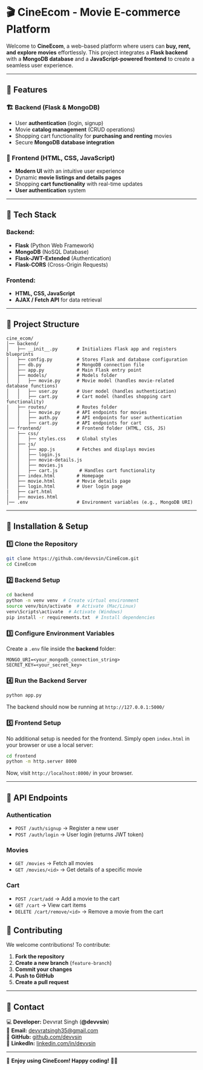 # 🎬 CineEcom - Movie E-commerce Platform

Welcome to **CineEcom**, a web-based platform where users can **buy, rent, and explore movies** effortlessly. This project integrates a **Flask backend** with a **MongoDB database** and a **JavaScript-powered frontend** to create a seamless user experience.

---

## 📌 Features

### 🏗 Backend (Flask & MongoDB)
- User **authentication** (login, signup)
- Movie **catalog management** (CRUD operations)
- Shopping cart functionality for **purchasing and renting** movies
- Secure **MongoDB database integration**

### 🎨 Frontend (HTML, CSS, JavaScript)
- **Modern UI** with an intuitive user experience
- Dynamic **movie listings and details pages**
- Shopping **cart functionality** with real-time updates
- **User authentication** system

---

## 🚀 Tech Stack

### **Backend:**
- **Flask** (Python Web Framework)
- **MongoDB** (NoSQL Database)
- **Flask-JWT-Extended** (Authentication)
- **Flask-CORS** (Cross-Origin Requests)

### **Frontend:**
- **HTML, CSS, JavaScript**
- **AJAX / Fetch API** for data retrieval

---

## 📂 Project Structure

```
cine_ecom/
│── backend/
│   ├── __init__.py       # Initializes Flask app and registers blueprints
│   ├── config.py         # Stores Flask and database configuration
│   ├── db.py             # MongoDB connection file
│   ├── app.py            # Main Flask entry point
│   ├── models/           # Models folder
│   │   ├── movie.py      # Movie model (handles movie-related database functions)
│   │   ├── user.py       # User model (handles authentication)
│   │   ├── cart.py       # Cart model (handles shopping cart functionality)
│   ├── routes/           # Routes folder
│   │   ├── movie.py      # API endpoints for movies
│   │   ├── auth.py       # API endpoints for user authentication
│   │   ├── cart.py       # API endpoints for cart
│── frontend/             # Frontend folder (HTML, CSS, JS)
│   ├── css/
│   │   ├── styles.css    # Global styles
│   ├── js/
│   │   ├── app.js        # Fetches and displays movies
│   │   ├── login.js
│   │   ├── movie-details.js
│   │   ├── movies.js
│   │   ├── cart.js        # Handles cart functionality
│   ├── index.html        # Homepage
│   ├── movie.html        # Movie details page
│   ├── login.html        # User login page
|   ├── cart.html
│   ├── movies.html
│── .env                  # Environment variables (e.g., MongoDB URI)
```

---

## 🎯 Installation & Setup

### **1️⃣ Clone the Repository**
```bash
git clone https://github.com/devvsin/CineEcom.git
cd CineEcom
```

### **2️⃣ Backend Setup**
```bash
cd backend
python -m venv venv  # Create virtual environment
source venv/bin/activate  # Activate (Mac/Linux)
venv\Scripts\activate  # Activate (Windows)
pip install -r requirements.txt  # Install dependencies
```

### **3️⃣ Configure Environment Variables**
Create a `.env` file inside the **backend** folder:
```env
MONGO_URI=<your_mongodb_connection_string>
SECRET_KEY=<your_secret_key>
```

### **4️⃣ Run the Backend Server**
```bash
python app.py
```
The backend should now be running at `http://127.0.0.1:5000/`

### **5️⃣ Frontend Setup**
No additional setup is needed for the frontend. Simply open `index.html` in your browser or use a local server:
```bash
cd frontend
python -m http.server 8000
```
Now, visit `http://localhost:8000/` in your browser.

---

## 📌 API Endpoints

### **Authentication**
- `POST /auth/signup` → Register a new user
- `POST /auth/login` → User login (returns JWT token)

### **Movies**
- `GET /movies` → Fetch all movies
- `GET /movies/<id>` → Get details of a specific movie

### **Cart**
- `POST /cart/add` → Add a movie to the cart
- `GET /cart` → View cart items
- `DELETE /cart/remove/<id>` → Remove a movie from the cart



## 🤝 Contributing
We welcome contributions! To contribute:
1. **Fork the repository**
2. **Create a new branch** (`feature-branch`)
3. **Commit your changes**
4. **Push to GitHub**
5. **Create a pull request**

---

## 📩 Contact
💻 **Developer:** Devvrat Singh (**@devvsin**)  
📧 **Email:** devvratsingh35@gmail.com  
📌 **GitHub:** [github.com/devvsin](https://github.com/devvsin)  
📌 **LinkedIn:** [linkedin.com/in/devvsin](https://linkedin.com/in/devvsin)  

---

🚀 **Enjoy using CineEcom! Happy coding!** 🎥🍿

